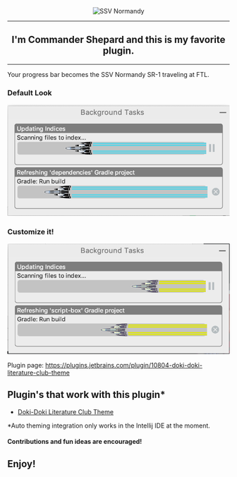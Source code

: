 <div align="center">
<img src="https://raw.githubusercontent.com/cyclic-reference/normandy-progress-bar/master/src/main/resources/normandy.png" alt="SSV Normandy"></img>
</div>

---
<div align="center">
    <h2> I'm Commander Shepard and this is my favorite plugin.</h2>
</div>

---
Your progress bar becomes the SSV Normandy SR-1 traveling at FTL.

### Default Look
![default](assets/default.png)

### Customize it!
![custom](assets/customized.png)


Plugin page:
https://plugins.jetbrains.com/plugin/10804-doki-doki-literature-club-theme

## Plugin's that work with this plugin*

- [Doki-Doki Literature Club Theme](https://github.com/cyclic-reference/ddlc-jetbrains-theme)

*Auto theming integration only works in the Intellij IDE at the moment.

#### Contributions and fun ideas are encouraged!

Enjoy!
---
